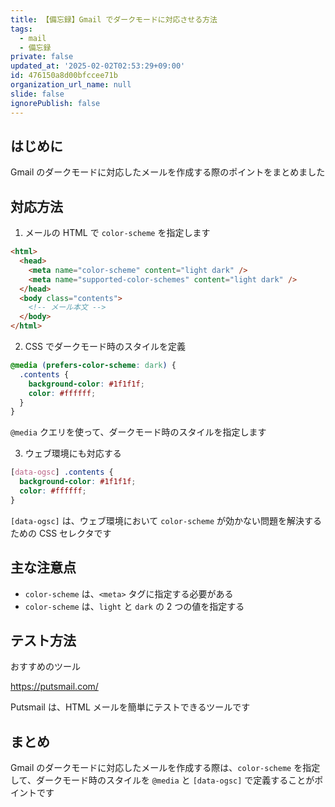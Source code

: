 ```yaml
---
title: 【備忘録】Gmail でダークモードに対応させる方法
tags:
  - mail
  - 備忘録
private: false
updated_at: '2025-02-02T02:53:29+09:00'
id: 476150a8d00bfccee71b
organization_url_name: null
slide: false
ignorePublish: false
---
```


## はじめに

Gmail のダークモードに対応したメールを作成する際のポイントをまとめました

## 対応方法

1. メールの HTML で `color-scheme` を指定します

```html
<html>
  <head>
    <meta name="color-scheme" content="light dark" />
    <meta name="supported-color-schemes" content="light dark" />
  </head>
  <body class="contents">
    <!-- メール本文 -->
  </body>
</html>
```

2. CSS でダークモード時のスタイルを定義

```css
@media (prefers-color-scheme: dark) {
  .contents {
    background-color: #1f1f1f;
    color: #ffffff;
  }
}
```

`@media` クエリを使って、ダークモード時のスタイルを指定します

3. ウェブ環境にも対応する

```css
[data-ogsc] .contents {
  background-color: #1f1f1f;
  color: #ffffff;
}
```

`[data-ogsc]` は、ウェブ環境において
`color-scheme` が効かない問題を解決するための CSS セレクタです

## 主な注意点

- `color-scheme` は、`<meta>` タグに指定する必要がある
- `color-scheme` は、`light` と `dark` の 2 つの値を指定する

## テスト方法

おすすめのツール

https://putsmail.com/

Putsmail は、HTML メールを簡単にテストできるツールです

## まとめ

Gmail のダークモードに対応したメールを作成する際は、`color-scheme` を指定して、ダークモード時のスタイルを `@media` と `[data-ogsc]` で定義することがポイントです
